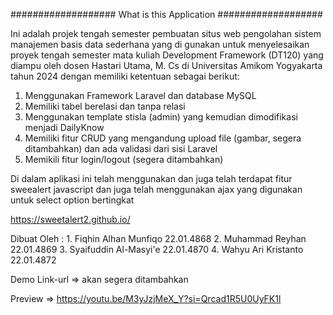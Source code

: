 ###################
What is this Application
###################

Ini adalah projek tengah semester pembuatan situs web pengolahan sistem manajemen basis data sederhana yang di gunakan untuk menyelesaikan proyek tengah semester mata kuliah Development Framework (DT120) yang diampu oleh dosen Hastari Utama, M. Cs di Universitas Amikom Yogyakarta tahun 2024 dengan memiliki ketentuan sebagai berikut:
 1.	Menggunakan Framework Laravel dan database MySQL
 2.	Memiliki tabel berelasi dan tanpa relasi
 3.	Menggunakan template stisla (admin) yang kemudian dimodifikasi menjadi DailyKnow
 4.	Memiliki fitur CRUD yang mengandung upload file (gambar, segera ditambahkan) dan ada validasi dari sisi Laravel
 5.	Memikili fitur login/logout (segera ditambahkan)

Di dalam aplikasi ini telah menggunakan dan juga telah terdapat fitur sweealert javascript dan juga telah menggunakan ajax yang digunakan untuk select option bertingkat

https://sweetalert2.github.io/


Dibuat Oleh :
	1. Fiqhin Alhan Munfiqo		22.01.4868 
	2. Muhammad Reyhan      	22.01.4869
	3. Syaifuddin Al-Masyi'e	22.01.4870
	4. Wahyu Ari Kristanto		22.01.4872


Demo 
 Link-url => akan segera ditambahkan

 Preview  => https://youtu.be/M3yJzjMeX_Y?si=Qrcad1R5U0UyFK1l

